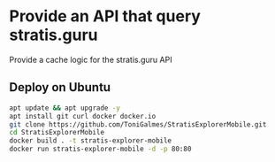 # Provide an API that query stratis.guru

Provide a cache logic for the stratis.guru API

## Deploy on Ubuntu

```bash
apt update && apt upgrade -y
apt install git curl docker docker.io
git clone https://github.com/ToniGalmes/StratisExplorerMobile.git
cd StratisExplorerMobile
docker build . -t stratis-explorer-mobile
docker run stratis-explorer-mobile -d -p 80:80
```

